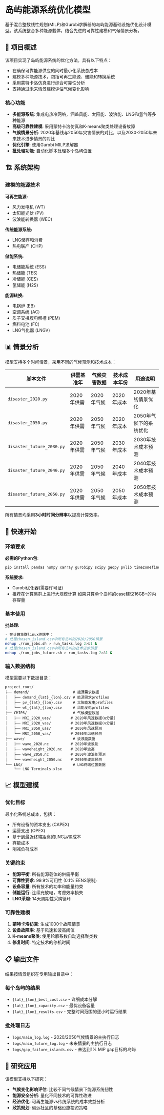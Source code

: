 # 岛屿能源系统优化模型

基于混合整数线性规划(MILP)和Gurobi求解器的岛屿能源基础设施优化设计模型。该系统整合多种能源载体，结合先进的可靠性建模和气候情景分析。

## 🌊 项目概述

该项目实现了岛屿能源系统的优化方法，具有以下特点：
- 在确保可靠能源供应的同时最小化系统总成本
- 建模多种能源技术，包括可再生能源、储能和转换系统
- 采用蒙特卡洛仿真进行综合可靠性分析
- 支持通过未来情景建模评估气候变化影响

### 核心功能
- **多能源系统**: 集成电热冷网络，涵盖风能、太阳能、波浪能、LNG和氢气等多种能源
- **高级可靠性建模**: 采用蒙特卡洛仿真和K-means聚类处理设备故障
- **气候情景分析**: 2020年基线与2050年灾害情景的对比，以及2030-2050年未来技术进步情景的对比
- **优化引擎**: 使用Gurobi MILP求解器
- **批处理功能**: 自动化脚本处理多个岛屿位置

## 🏗️ 系统架构

### 建模的能源技术

**可再生能源:**
- 风力发电机 (WT)
- 太阳能光伏 (PV) 
- 波浪能转换器 (WEC)

**传统能源系统:**
- LNG储存和消费
- 热电联产 (CHP)

**储能系统:**
- 电储能系统 (ESS)
- 热储能 (TES)
- 冷储能 (CES)
- 氢储能 (H2S)

**能源转换:**
- 电锅炉 (EB)
- 空调系统 (AC)
- 质子交换膜电解槽 (PEM)
- 燃料电池 (FC)
- LNG气化器 (LNGV)

## 📊 情景分析

模型支持多个时间情景，采用不同的气候预测和技术成本：

| 脚本文件 | 供需基准年 | 气候灾害数据 | 技术成本年份 | 用途说明 |
|----------|------------|--------------|--------------|----------|
| `disaster_2020.py` | 2020年供需 | 2020年气候 | 2020年成本 | 2020年基线情景优化 |
| `disaster_2050.py` | 2020年供需 | 2050年气候 | 2020年成本 | 2050年气候下的系统优化 |
| `disaster_future_2030.py` | 2020年供需 | 2050年气候 | 2030年成本 | 2030年技术成本预测 |
| `disaster_future_2040.py` | 2020年供需 | 2050年气候 | 2040年成本 | 2040年技术成本预测 |
| `disaster_future_2050.py` | 2020年供需 | 2050年气候 | 2050年成本 | 2050年技术成本预测 |

所有情景均采用**3小时时间分辨率**以提高计算效率。

## 🚀 快速开始

### 环境要求

**必需的Python包:**
```bash
pip install pandas numpy xarray gurobipy scipy geopy pvlib timezonefinder scikit-learn matplotlib
```

**系统要求:**
- Gurobi优化器(需要许可证)
- 推荐在计算集群上进行大规模计算 如果只算单个岛屿的case建议16GB+的内存容量

### 基本使用
**批处理:**
```bash
- 在计算集群linux终端中：
# 处理chosen_island.csv中所有岛屿的2020/2050情景
nohup ./run_jobs.sh > run_tasks.log 2>&1 &
# 处理chosen_island.csv中所有岛屿的技术进步情景
nohup ./run_jobs_future.sh > run_tasks.log 2>&1 &
```

### 输入数据结构

模型需要以下数据目录：

```
project_root/
├── demand/                    # 能源需求数据
│   ├── demand_{lat}_{lon}.csv # 能源需求profiles
│   ├── pv_{lat}_{lon}.csv     # 太阳能发电profiles
│   └── wt_{lat}_{lon}.csv     # 风能发电profiles
├── CMIP6/                     # 气候模型数据
│   ├── MRI_2020_uas/         # 2020年风速数据(u分量)
│   ├── MRI_2020_vas/         # 2020年风速数据(v分量)
│   ├── MRI_2050_uas/         # 2050年风速预测
│   └── MRI_2050_vas/         # 2050年风速预测
├── wave/                      # 波浪能数据
│   ├── wave_2020.nc          # 2020年波浪能
│   ├── waveheight_2020.nc    # 2020年波高
│   ├── wave_2050.nc          # 2050年波浪能预测
│   └── waveheight_2050.nc    # 2050年波高预测
└── LNG/                       # LNG终端位置数据
    └── LNG_Terminals.xlsx
```

## 📈 模型建模

### 优化目标
最小化系统总成本，包括：
- 所有设备的资本支出 (CAPEX)
- 运营支出 (OPEX) 
- 基于到最近终端距离的LNG运输成本
- 弃能成本
- 削减负荷成本
  
### 关键约束
- **能源平衡**: 所有能源载体的供需平衡
- **可靠性要求**: 99.9%可用性 (0.1% EENS限制)
- **设备容量**: 所有技术的功率和能量约束
- **储能运行**: 连续充放电，考虑效率损失
- **LNG采购**: 14天周期性采购循环

### 可靠性建模
1. **蒙特卡洛仿真**: 生成1000个故障情景
2. **设备故障率**: 基于风速和波高阈值
3. **K-means聚类**: 使用轮廓系数自动选择聚类数
4. **修复时间**: 特定技术的停机时间

## 📋 输出文件

结果按情景组织在专用输出目录中：

### 每个岛屿的结果
- `{lat}_{lon}_best_cost.csv` - 详细成本分解
- `{lat}_{lon}_capacity.csv` - 最优设备容量
- `{lat}_{lon}_results.csv` - 完整时间范围的逐小时运行结果


### 批处理日志
- `logs/main_log.log` - 2020/2050气候情景的主执行日志
- `logs/main_future_log.log` - 未来情景的主执行日志
- `logs/gap_failure_islands.csv` - 未达到1% MIP gap目标的岛屿

## 🔬 研究应用

该模型支持以下研究：
- **气候变化影响评估**: 比较不同气候情景下能源系统韧性
- **能源安全分析**: 量化不同技术的可靠性改进
- **经济优化**: 可再生能源vs传统系统的成本效益分析
- **政策规划**: 偏远社区的基础设施投资策略
